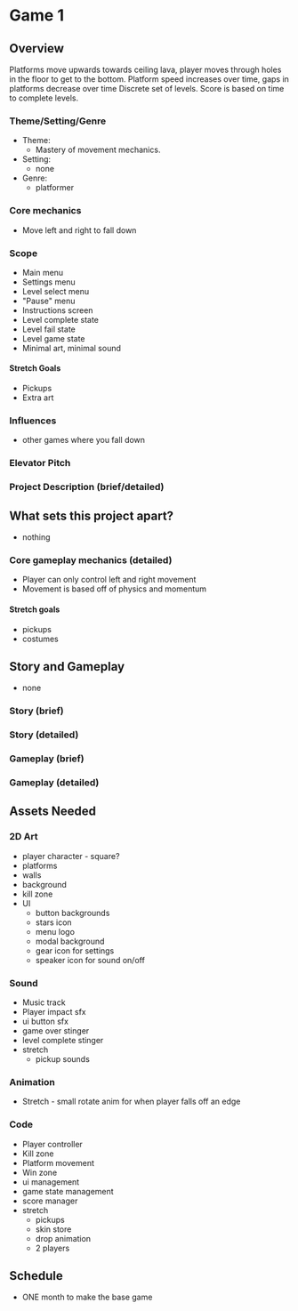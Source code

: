 # Game 1
## Overview
Platforms move upwards towards ceiling lava, player moves through holes in the floor to get to the bottom.
Platform speed increases over time, gaps in platforms decrease over time
Discrete set of levels.
Score is based on time to complete levels.
### Theme/Setting/Genre
* Theme:
    * Mastery of movement mechanics.
* Setting:
    * none
* Genre:
    * platformer
### Core mechanics
* Move left and right to fall down
### Scope
* Main menu
* Settings menu
* Level select menu
* "Pause" menu
* Instructions screen
* Level complete state
* Level fail state
* Level game state
* Minimal art, minimal sound
#### Stretch Goals
* Pickups
* Extra art
### Influences
* other games where you fall down

### Elevator Pitch
### Project Description (brief/detailed)
## What sets this project apart?
* nothing
### Core gameplay mechanics (detailed)
* Player can only control left and right movement
* Movement is based off of physics and momentum
#### Stretch goals
* pickups
* costumes
## Story and Gameplay
* none
### Story (brief)
### Story (detailed)
### Gameplay (brief)
### Gameplay (detailed)
## Assets Needed
### 2D Art
* player character - square?
* platforms
* walls
* background
* kill zone
* UI
    * button backgrounds
    * stars icon
    * menu logo
    * modal background
    * gear icon for settings
    * speaker icon for sound on/off
### Sound
* Music track
* Player impact sfx
* ui button sfx
* game over stinger
* level complete stinger
* stretch
    * pickup sounds

### Animation
* Stretch - small rotate anim for when player falls off an edge
### Code
* Player controller
* Kill zone
* Platform movement
* Win zone
* ui management
* game state management
* score manager
* stretch
    * pickups
    * skin store
    * drop animation
    * 2 players
## Schedule
* ONE month to make the base game
